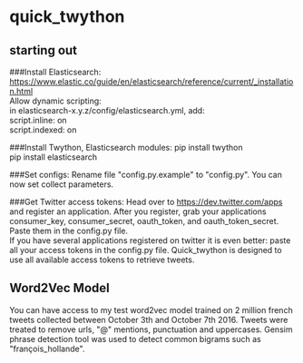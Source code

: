 # quick_twython

## starting out

###Install Elasticsearch:
https://www.elastic.co/guide/en/elasticsearch/reference/current/_installation.html  
Allow dynamic scripting:  
in elasticsearch-x.y.z/config/elasticsearch.yml, add:  
script.inline: on  
script.indexed: on  

###Install Twython, Elasticsearch modules:
pip install twython  
pip install elasticsearch  

###Set configs:
Rename file "config.py.example" to "config.py".
You can now set collect parameters.

###Get Twitter access tokens:
Head over to https://dev.twitter.com/apps and register an application.
After you register, grab your applications consumer_key, consumer_secret, oauth_token, and oauth_token_secret.  
Paste them in the config.py file.  
If you have several applications registered on twitter it is even better: paste
all your access tokens in the config.py file. Quick_twython is designed to use
all available access tokens to retrieve tweets.  


## Word2Vec Model
You can have access to my test word2vec model trained on 2 million french tweets collected between October 3th and October 7th 2016.
Tweets were treated to remove urls, "@" mentions, punctuation and uppercases. Gensim phrase detection tool was used to detect common bigrams such as "françois_hollande".